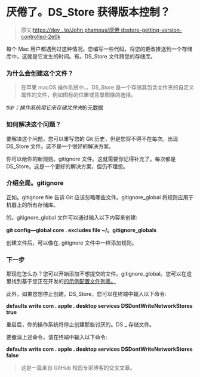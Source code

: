 # 厌倦了。DS_Store 获得版本控制？

> 原文:[https://dev . to/John phamous/厌倦 dsstore-getting-version-controlled-2e0k](https://dev.to/johnphamous/tired-of-dsstore-getting-version-controlled-2e0k)

每个 Mac 用户都遇到过这种情况。您编写一些代码，将您的更改推送到一个存储库中，这就是它发生的时间。有。DS_Store 文件跨您的存储库。

### [](#why-does-this-file-get-created)为什么会创建这个文件？

> 在苹果 macOS 操作系统中，。DS_Store 是一个存储其包含文件夹的自定义属性的文件，例如图标的位置或背景图像的选择。

*tldr；操作系统用它来存储文件夹*的元数据

### 如何解决这个问题？

要解决这个问题，您可以重写您的 Git 历史，但是您将不得不在每次。出现 DS_Store 文件。这不是一个很好的解决方案。

你可以给你的新规则。gitignore 文件。这就需要你记得补充了。每次都是 DS_Store。这是一个更好的解决方案，但仍不理想。

### [](#introducing-the-global-gitignore)介绍全局。gitignore

正如。gitignore file 告诉 Git 应该忽略哪些文件。gitignore_global 将规则应用于机器上的所有存储库。

的。gitignore_global 文件可以通过输入以下内容来创建:

**git config—global core . excludes file ~/。gitignore_globals**

创建文件后，可以像在. gitignore 文件中一样添加规则。

### [](#next-steps)下一步

那现在怎么办？您可以开始添加不想提交的文件。gitignore_global。您可以在这里找到基于您正在开发的[的示例配置文件列表。](https://github.com/github/gitignore)

此外，如果您想停止创建。DS_Store，您可以在终端中输入以下命令:

**defaults write com . apple . desktop services DSDontWriteNetworkStores true**

重启后，你的操作系统将停止创建那些讨厌的。DS _ 存储文件。

要撤消上述命令，请在终端中输入以下命令:

**defaults write com . apple . desktop services DSDontWriteNetworkStores false**

> 这是一篇来自 GitHub 校园专家博客的交叉文章。